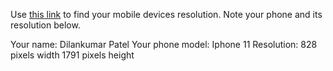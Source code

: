 Use [this link](https://www.webmobilefirst.com/en/devices/) to find your mobile devices resolution. Note your phone and its resolution below.

Your name: Dilankumar Patel
Your phone model: Iphone 11
Resolution: 828 pixels width
            1791 pixels height

